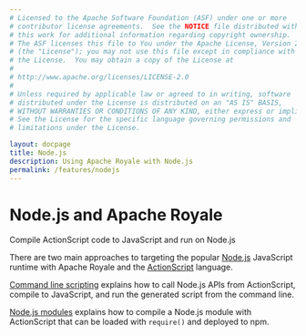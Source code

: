 ```yaml
---
# Licensed to the Apache Software Foundation (ASF) under one or more
# contributor license agreements.  See the NOTICE file distributed with
# this work for additional information regarding copyright ownership.
# The ASF licenses this file to You under the Apache License, Version 2.0
# (the "License"); you may not use this file except in compliance with
# the License.  You may obtain a copy of the License at
# 
# http://www.apache.org/licenses/LICENSE-2.0
# 
# Unless required by applicable law or agreed to in writing, software
# distributed under the License is distributed on an "AS IS" BASIS,
# WITHOUT WARRANTIES OR CONDITIONS OF ANY KIND, either express or implied.
# See the License for the specific language governing permissions and
# limitations under the License.

layout: docpage
title: Node.js
description: Using Apache Royale with Node.js
permalink: /features/nodejs
---
```


# Node.js and Apache Royale

Compile ActionScript code to JavaScript and run on Node.js

There are two main approaches to targeting the popular [Node.js](https://nodejs.org/) JavaScript runtime with Apache Royale and the [ActionScript](features/as3) language.

[Command line scripting](features/nodejs/scripting) explains how to call Node.js APIs from ActionScript, compile to JavaScript, and run the generated script from the command line.

[Node.js modules](features/nodejs/modules) explains how to compile a Node.js module with ActionScript that can be loaded with `require()` and deployed to npm.